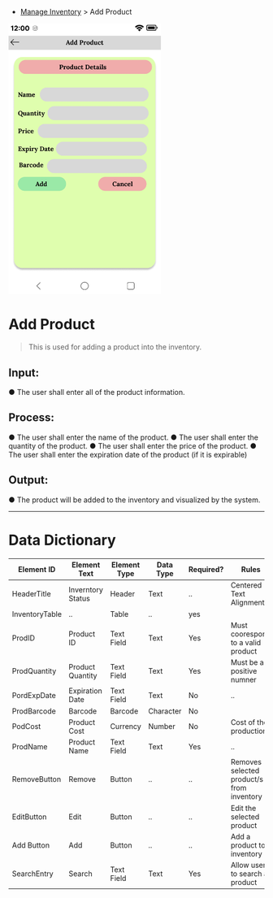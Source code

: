 - [Manage Inventory](../MAIN_MD/3_SQUAREMIND_ManageInventory.md) > Add Product


<img src="Mockups/Add Product.jpg" alt="Add Product" width="300"/>

# Add Product
> This is used for adding a product into the inventory.

## Input:
  ● The user shall enter all of the product information.

## Process:
  ● The user shall enter the name of the product.
  ● The user shall enter the quantity of the product.
  ● The user shall enter the price of the product.
  ● The user shall enter the expiration date of the product (if it is expirable)

## Output:
  ● The product will be added to the inventory and visualized by the system.

______
>
# Data Dictionary
| Element ID | Element Text| Element Type | Data Type | Required? | Rules |
|------------|------------|------------|------------|------------|------------|
| HeaderTitle | Inverntory Status | Header | Text |..| Centered Text Alignment |  
| InventoryTable |..| Table |..| yes |  |  
| ProdID | Product ID | Text Field | Text | Yes | Must coorespond to a valid product |  
| ProdQuantity | Product Quantity | Text Field | Text | Yes | Must be a positive numner |  
| PordExpDate | Expiration Date | Text Field | Text | No |..|  
| ProdBarcode | Barcode | Barcode | Character | No |  |  
| PodCost | Product Cost | Currency | Number | No | Cost of the production |  
| ProdName | Product Name | Text Field | Text | Yes |..|  
| RemoveButton | Remove | Button |..|..| Removes selected product/s from inventory |  
| EditButton | Edit | Button |..|..| Edit the selected product |  
| Add Button | Add | Button |..|..| Add a product to inventory |  
| SearchEntry | Search | Text Field | Text | Yes | Allow users to search a product |  
